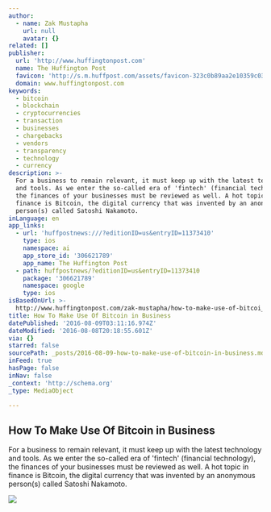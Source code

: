 ```yaml
---
author:
  - name: Zak Mustapha
    url: null
    avatar: {}
related: []
publisher:
  url: 'http://www.huffingtonpost.com'
  name: The Huffington Post
  favicon: 'http://s.m.huffpost.com/assets/favicon-323c0b89aa2e10359c0389ac87254b1b.ico'
  domain: www.huffingtonpost.com
keywords:
  - bitcoin
  - blockchain
  - cryptocurrencies
  - transaction
  - businesses
  - chargebacks
  - vendors
  - transparency
  - technology
  - currency
description: >-
  For a business to remain relevant, it must keep up with the latest technology
  and tools. As we enter the so-called era of 'fintech' (financial technology),
  the finances of your businesses must be reviewed as well. A hot topic in
  finance is Bitcoin, the digital currency that was invented by an anonymous
  person(s) called Satoshi Nakamoto.
inLanguage: en
app_links:
  - url: 'huffpostnews:///?editionID=us&entryID=11373410'
    type: ios
    namespace: ai
    app_store_id: '306621789'
    app_name: The Huffington Post
  - path: huffpostnews/?editionID=us&entryID=11373410
    package: '306621789'
    namespace: google
    type: ios
isBasedOnUrl: >-
  http://www.huffingtonpost.com/zak-mustapha/how-to-make-use-of-bitcoi_b_11373410.html
title: How To Make Use Of Bitcoin in Business
datePublished: '2016-08-09T03:11:16.974Z'
dateModified: '2016-08-08T20:18:55.601Z'
via: {}
starred: false
sourcePath: _posts/2016-08-09-how-to-make-use-of-bitcoin-in-business.md
inFeed: true
hasPage: false
inNav: false
_context: 'http://schema.org'
_type: MediaObject

---
```

<article style=""><h1>How To Make Use Of Bitcoin in Business</h1><p>For a business to remain relevant, it must keep up with the latest technology and tools. As we enter the so-called era of 'fintech' (financial technology), the finances of your businesses must be reviewed as well. A hot topic in finance is Bitcoin, the digital currency that was invented by an anonymous person(s) called Satoshi Nakamoto.</p><img src="http://i.huffpost.com/gen/1822489/images/o-BITCOIN-facebook.jpg" /></article>